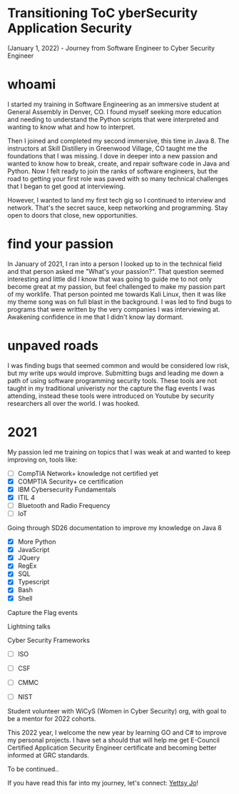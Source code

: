 # Transitioning ToC yberSecurity Application Security
(January 1, 2022) - Journey from Software Engineer to Cyber Security Engineer


# whoami
I started my training in Software Engineering as an immersive student at General Assembly in Denver, CO. I found myself seeking more education and needing to understand the Python scripts that were interpreted and wanting to know what and how to interpret. 

Then I joined and completed my second immersive, this time in Java 8. The instructors at Skill Distillery in Greenwood Village, CO taught me the foundations that I was missing. I dove in deeper into a new passion and wanted to know how to break, create, and repair software code in Java and Python. Now I felt ready to join the ranks of software engineers, but the road to getting your first role was paved with so many technical challenges that I began to get good at interviewing. 

However, I wanted to land my first tech gig so I continued to interview and network. That's the secret sauce, keep networking and programming. Stay open to doors that close, new opportunities.

# find your passion
In January of 2021, I ran into a person I looked up to in the technical field and that person asked me "What's your passion?". That question seemed interesting and little did I know that was going to guide me to not only become great at my passion, but feel challenged to make my passion part of my worklife. That person pointed me towards Kali Linux, then it was like my theme song was on full blast in the background. I was led to find bugs to programs that were written by the very companies I was interviewing at. Awakening confidence in me that I didn't know lay dormant.  

# unpaved roads
I was finding bugs that seemed common and would be considered low risk, but my write ups would improve. Submitting bugs and leading me down a path of using software programming security tools. These tools are not taught in my traditional univeristy nor the capture the flag events I was attending, instead these tools were introduced on Youtube by security researchers all over the world. I was hooked. 

# 2021 
My passion led me training on topics that I was weak at and wanted to keep improving on, tools like:
- [ ] CompTIA Network+ knowledge not certified yet
- [x] COMPTIA Security+ ce certification
- [x] IBM Cybersecurity Fundamentals
- [x] ITIL 4
- [ ] Bluetooth and Radio Frequency
- [ ] IoT

Going through SD26 documentation to improve my knowledge on Java 8
- [x] More Python
- [x] JavaScript
- [x] JQuery
- [x] RegEx
- [x] SQL
- [x] Typescript
- [x] Bash
- [x] Shell

Capture the Flag events

Lightning talks 

Cyber Security Frameworks
- [ ] ISO 
- [ ] CSF
- [ ] CMMC
- [ ] NIST


Student volunteer with WiCyS (Women in Cyber Security) org, with goal to be a mentor for 2022 cohorts.

This 2022 year, I welcome the new year by learning GO and C# to improve my personal projects. 
I have set a should that will help me get E-Council Certified Application Security Engineer certificate and becoming better informed at GRC standards. 

To be continued..

If you have read this far into my journey, let's connect: [Yettsy Jo](https://www.linked.in.com/in/yettsy-jo-knapp)!


